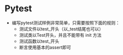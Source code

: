 # Pytest

* 编写pytest测试样例非常简单，只需要按照下面的规则：
   * 测试文件以test_开头（以_test结尾也可以）
   * 测试类以Test开头，并且不能带有 init 方法
   * 测试函数以test_开头
   * 断言使用基本的assert即可

